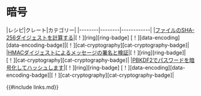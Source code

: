 # <!--Cryptography--> 暗号

|<!--Recipe-->レシピ|<!--Crates-->クレート|<!--Categories-->カテゴリー|
|<!------------>--------|<!------------>--------|<!---------------->------------|
|<!--[Calculate the SHA-256 digest of a file][ex-sha-digest]-->[ファイルのSHA-256ダイジェストを計算する][ex-sha-digest]|<!--[!][ring]-->[！][ring]<!--[ring-badge] [!][data-encoding]-->[ring-badge] [！][data-encoding][data-encoding-badge]|<!--[!][cat-cryptography]-->[！][cat-cryptography][cat-cryptography-badge]|
|<!--[Sign and verify a message with an HMAC digest][ex-hmac]-->[HMACダイジェストによるメッセージの署名と検証][ex-hmac]|<!--[!][ring]-->[！][ring][ring-badge]|<!--[!][cat-cryptography]-->[！][cat-cryptography][cat-cryptography-badge]|
|<!--[Salt and hash a password with PBKDF2][ex-pbkdf2]-->[PBKDF2でパスワードを暗号化してハッシュします][ex-pbkdf2]|<!--[!][ring]-->[！][ring]<!--[ring-badge] [!][data-encoding]-->[ring-badge] [！][data-encoding][data-encoding-badge]|<!--[!][cat-cryptography]-->[！][cat-cryptography][cat-cryptography-badge]|

<!--[ex-sha-digest]: cryptography/hashing.html#calculate-the-sha-256-digest-of-a-file
 [ex-hmac]: cryptography/hashing.html#sign-and-verify-a-message-with-hmac-digest
 [ex-pbkdf2]: cryptography/encryption.html#salt-and-hash-a-password-with-pbkdf2
-->
[ex-sha-digest]: cryptography/hashing.html#calculate-the-sha-256-digest-of-a-file
 [ex-hmac]: cryptography/hashing.html#sign-and-verify-a-message-with-hmac-digest
 [ex-pbkdf2]: cryptography/encryption.html#salt-and-hash-a-password-with-pbkdf2


<!--{{#include links.md}}-->
{{#include links.md}}
